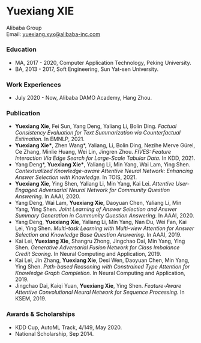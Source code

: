 ###### &nbsp;

# Yuexiang XIE  
Alibaba Group  
Email: yuexiang.xyx@alibaba-inc.com


### Education

+ MA, 2017 - 2020, Computer Application Technology, Peking University. 
+ BA, 2013 - 2017, Soft Engineering, Sun Yat-sen University.


### Work Experiences

+ July 2020 - Now, Alibaba DAMO Academy, Hang Zhou.


### Publication

+ **Yuexiang Xie**, Fei Sun, Yang Deng, Yaliang Li, Bolin Ding. *Factual Consistency Evaluation for Text Summarization via Counterfactual Estimation.* In EMNLP, 2021.
+ **Yuexiang Xie\***, Zhen Wang\*, Yaliang, Li, Bolin Ding, Nezihe Merve Gürel, Ce Zhang, Minlie Huang, Wei Lin, Jingren Zhou. *FIVES: Feature Interaction Via Edge Search for Large-Scale Tabular Data.* In KDD, 2021.
+ Yang Deng\*, **Yuexiang Xie\***, Yaliang Li, Min Yang, Wai Lam, Ying Shen. *Contextualized Knowledge-aware Attentive Neural Network: Enhancing Answer Selection with Knowledge.* In TOIS, 2021.
+ **Yuexiang Xie**, Ying Shen, Yaliang Li, Min Yang, Kai Lei. *Attentive User-Engaged Adversarial Neural Network for Community Question Answering.* In AAAI, 2020.
+ Yang Deng, Wai Lam, **Yuexiang Xie**, Daoyuan Chen, Yaliang Li, Min Yang, Ying Shen. *Joint Learning of Answer Selection and Answer Summary Generation in Community Question Answering.* In AAAI, 2020.
+ Yang Deng, **Yuexiang Xie**, Yaliang Li, Min Yang, Nan Du, Wei Fan, Kai Lei, Ying Shen. *Multi-task Learning with Multi-view Attention for Answer Selection and Knowledge Base Question Answering.* In AAAI, 2019.
+ Kai Lei, **Yuexiang Xie**, Shangru Zhong, Jingchao Dai, Min Yang, Ying Shen. *Generative Adversarial Fusion Network for Class Imbalance Credit Scoring.* In Neural Computing and Application, 2019.
+ Kai Lei, Jin Zhang, **Yuexiang Xie**, Desi Wen, Daoyuan Chen, Min Yang, Ying Shen. *Path-based Reasoning with Constrained Type Attention for Knowledge Graph Completion.* In Neural Computing and Application, 2019.
+ Jingchao Dai, Kaiqi Yuan, **Yuexiang Xie**, Ying Shen. *Feature-Aware Attentive Convolutional Neural Network for Sequence Processing.* In KSEM, 2019.


### Awards & Scholarships

+ KDD Cup, AutoML Track, 4/149, May 2020.
+ National Scholarship, Sep 2014.
